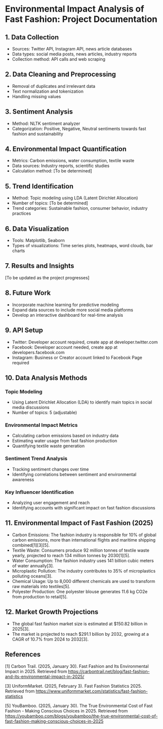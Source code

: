 # Environmental Impact Analysis of Fast Fashion: Project Documentation

## 1. Data Collection
- Sources: Twitter API, Instagram API, news article databases
- Data types: social media posts, news articles, industry reports
- Collection method: API calls and web scraping

## 2. Data Cleaning and Preprocessing
- Removal of duplicates and irrelevant data
- Text normalization and tokenization
- Handling missing values

## 3. Sentiment Analysis
- Method: NLTK sentiment analyzer
- Categorization: Positive, Negative, Neutral sentiments towards fast fashion and sustainability

## 4. Environmental Impact Quantification
- Metrics: Carbon emissions, water consumption, textile waste
- Data sources: Industry reports, scientific studies
- Calculation method: [To be determined]

## 5. Trend Identification
- Method: Topic modeling using LDA (Latent Dirichlet Allocation)
- Number of topics: [To be determined]
- Trend categories: Sustainable fashion, consumer behavior, industry practices

## 6. Data Visualization
- Tools: Matplotlib, Seaborn
- Types of visualizations: Time series plots, heatmaps, word clouds, bar charts

## 7. Results and Insights
[To be updated as the project progresses]

## 8. Future Work
- Incorporate machine learning for predictive modeling
- Expand data sources to include more social media platforms
- Develop an interactive dashboard for real-time analysis

## 9. API Setup
- Twitter: Developer account required, create app at developer.twitter.com
- Facebook: Developer account needed, create app at developers.facebook.com
- Instagram: Business or Creator account linked to Facebook Page required

## 10. Data Analysis Methods

### Topic Modeling
- Using Latent Dirichlet Allocation (LDA) to identify main topics in social media discussions
- Number of topics: 5 (adjustable)

### Environmental Impact Metrics
- Calculating carbon emissions based on industry data
- Estimating water usage from fast fashion production
- Quantifying textile waste generation

### Sentiment Trend Analysis
- Tracking sentiment changes over time
- Identifying correlations between sentiment and environmental awareness

### Key Influencer Identification
- Analyzing user engagement and reach
- Identifying accounts with significant impact on fast fashion discussions

## 11. Environmental Impact of Fast Fashion (2025)

- Carbon Emissions: The fashion industry is responsible for 10% of global carbon emissions, more than international flights and maritime shipping combined[1][3][5].
- Textile Waste: Consumers produce 92 million tonnes of textile waste yearly, projected to reach 134 million tonnes by 2030[1][5].
- Water Consumption: The fashion industry uses 141 billion cubic meters of water annually[3].
- Microplastic Pollution: The industry contributes to 35% of microplastics polluting oceans[3].
- Chemical Usage: Up to 8,000 different chemicals are used to transform raw materials into textiles[5].
- Polyester Production: One polyester blouse generates 11.6 kg CO2e from production to retail[5].

## 12. Market Growth Projections

- The global fast fashion market size is estimated at $150.82 billion in 2025[3].
- The market is projected to reach $291.1 billion by 2032, growing at a CAGR of 10.7% from 2024 to 2032[3].

## References

[1] Carbon Trail. (2025, January 30). Fast Fashion and Its Environmental Impact in 2025. Retrieved from https://carbontrail.net/blog/fast-fashion-and-its-environmental-impact-in-2025/

[3] UniformMarket. (2025, February 3). Fast Fashion Statistics 2025. Retrieved from https://www.uniformmarket.com/statistics/fast-fashion-statistics

[5] YouBamboo. (2025, January 30). The True Environmental Cost of Fast Fashion - Making Conscious Choices in 2025. Retrieved from https://youbamboo.com/blogs/youbamboo/the-true-environmental-cost-of-fast-fashion-making-conscious-choices-in-2025
